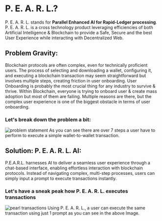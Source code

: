 # P. E. A. R. L.?
P. E. A. R. L. stands for <strong>Parallel Enhanced AI for Rapid-Ledger processing</strong>.
P. E. A. R. L. is a cross technology product leveraging efficiencies of both Artificial Intelligence & Blockchain to provide a Safe, Secure and the best User Experience while interacting with Decentralized Web.

## Problem Gravity:
Blockchain protocols are often complex, even for technically proficient users. The process of selecting and downloading a wallet, configuring it, and executing a blockchain transaction may seem straightforward but involves multiple steps, creating friction in user onboarding. User Onboarding is probably the most crucial thing for any industry to survive & thrive. Within Blockchain, everyone is trying to onboard user & create mass adoption but most of them are failing. Multiple reasons are there, but the complex user experience is one of the biggest obstacle in terms of user onboarding.
### Let's break down the problem a bit:
![problem statement](https://github.com/SiddharthManjul/pearl-monad/blob/main/public/problemStmt.png)
As you can see there are over 7 steps a user have to perform to execute a simple wallet-to-wallet transaction.

## Solution: P. E. A. R. L. AI:
P.E.A.R.L. harnesses AI to deliver a seamless user experience through a chat-based interface, enabling effortless interaction with blockchain protocols. Instead of navigating complex, multi-step processes, users can simply input a prompt to execute transactions instantly.
### Let's have a sneak peak how P. E. A. R. L. executes transactions
![pearl transactions](https://github.com/SiddharthManjul/pearl-monad/blob/main/public/pearlTransaction.png)
Using P. E. A. R. L., a user can execute the same transaction using just 1 prompt as you can see in the above Image.
